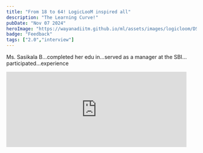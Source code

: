 ```yaml
---
title: "From 18 to 64! LogicLooM inspired all"
description: "The Learning Curve!"
pubDate: "Nov 07 2024"
heroImage: "https://wayanadiitm.github.io/ml/assets/images/logicloom/DSC_8240.JPG"
badge: "Feedback"
tags: ["2.0","interview"]
---
```


Ms. Sasikala B...completed her edu in...served as a manager at the SBI... participated...experience

<iframe width="477" height="200" src="https://www.youtube.com/embed/lXLNq44l6co" title="Discussion with Ms. Sasikala B, a LogicLooM participant (venue: ICSR, IITM)" frameborder="0" allow="accelerometer; autoplay; clipboard-write; encrypted-media; gyroscope; picture-in-picture; web-share" referrerpolicy="strict-origin-when-cross-origin" allowfullscreen></iframe>
